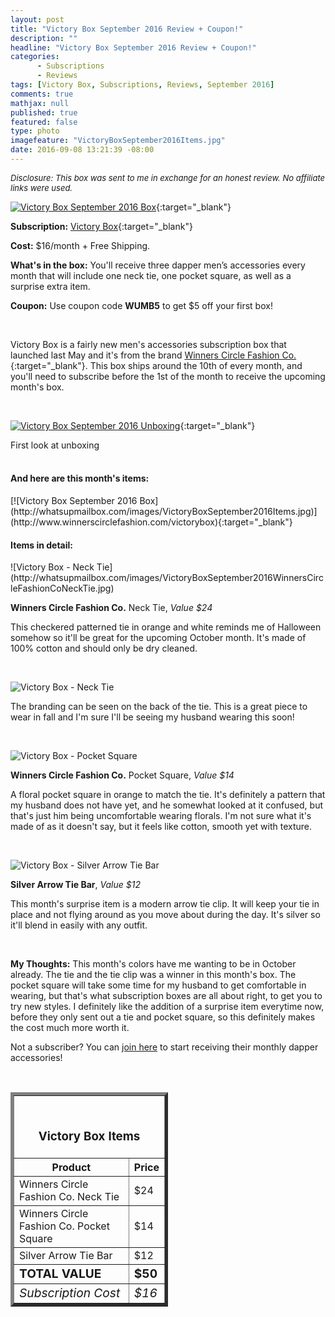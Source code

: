 ```yaml
---
layout: post
title: "Victory Box September 2016 Review + Coupon!"
description: ""
headline: "Victory Box September 2016 Review + Coupon!"
categories: 
      - Subscriptions
      - Reviews
tags: [Victory Box, Subscriptions, Reviews, September 2016]
comments: true
mathjax: null
published: true
featured: false
type: photo
imagefeature: "VictoryBoxSeptember2016Items.jpg"
date: 2016-09-08 13:21:39 -08:00
---
```


<i><font size="2">Disclosure: This box was sent to me in exchange for an honest review. No affiliate links were used.</font></i>

[![Victory Box September 2016 Box](http://whatsupmailbox.com/images/VictoryBoxSeptember2016Box.jpg)](http://www.winnerscirclefashion.com/victorybox){:target="_blank"}

**Subscription:** [Victory Box](http://www.winnerscirclefashion.com/victorybox){:target="_blank"}

**Cost:** $16/month + Free Shipping.

**What's in the box:** You'll receive three dapper men’s accessories every month that will include one neck tie, one pocket square, as well as a surprise extra item.

**Coupon:** Use coupon code **WUMB5** to get $5 off your first box!

<br>

Victory Box is a fairly new men's accessories subscription box that launched last May and it's from the brand [Winners Circle Fashion Co.](http://www.winnerscirclefashion.com){:target="_blank"}. This box ships around the 10th of every month, and you'll need to subscribe before the 1st of the month to receive the upcoming month's box.  

<br>

[![Victory Box September 2016 Unboxing](http://whatsupmailbox.com/images/VictoryBoxSeptember2016OpenBox.jpg)](http://www.winnerscirclefashion.com/victorybox){:target="_blank"}
<figcaption>First look at unboxing</figcaption>

<br>

<H4>And here are this month's items:</H4>
[![Victory Box September 2016 Box](http://whatsupmailbox.com/images/VictoryBoxSeptember2016Items.jpg)](http://www.winnerscirclefashion.com/victorybox){:target="_blank"}

<br>

<H4>Items in detail:</H4>
![Victory Box - Neck Tie](http://whatsupmailbox.com/images/VictoryBoxSeptember2016WinnersCircleFashionCoNeckTie.jpg)

**Winners Circle Fashion Co.** Neck Tie, *Value $24*

This checkered patterned tie in orange and white reminds me of Halloween somehow so it'll be great for the upcoming October month. It's made of 100% cotton and should only be dry cleaned.

<br>

![Victory Box - Neck Tie](http://whatsupmailbox.com/images/VictoryBoxSeptember2016WinnersCircleFashionCoNeckTieBack.jpg)

The branding can be seen on the back of the tie. This is a great piece to wear in fall and I'm sure I'll be seeing my husband wearing this soon!

<br>

![Victory Box - Pocket Square](http://whatsupmailbox.com/images/VictoryBoxSeptember2016WinnersCircleFashionCoPocketSquare.jpg)

**Winners Circle Fashion Co.** Pocket Square, *Value $14*

A floral pocket square in orange to match the tie. It's definitely a pattern that my husband does not have yet, and he somewhat looked at it confused, but that's just him being uncomfortable wearing florals. I'm not sure what it's made of as it doesn't say, but it feels like cotton, smooth yet with texture.

<br>

![Victory Box - Silver Arrow Tie Bar](http://whatsupmailbox.com/images/VictoryBoxSeptember2016TieClip.jpg)

**Silver Arrow Tie Bar**, *Value $12*

This month's surprise item is a modern arrow tie clip. It will keep your tie in place and not flying around as you move about during the day. It's silver so it'll blend in easily with any outfit.

<br>

<i class="icon-exclamation-sign"></i> **My Thoughts:** This month's colors have me wanting to be in October already. The tie and the tie clip was a winner in this month's box. The pocket square will take some time for my husband to get comfortable in wearing, but that's what subscription boxes are all about right, to get you to try new styles. I definitely like the addition of a surprise item everytime now, before they only sent out a tie and pocket square, so this definitely makes the cost much more worth it.

Not a subscriber? You can [join here](http://www.winnerscirclefashion.com/victorybox) to start receiving their monthly dapper accessories!

<br>

<TABLE  BORDER="5" style="width:50%">
   <TR>
      <TH COLSPAN="2">
         <H3><BR><center>Victory Box Items</center></H3>
      </TH>
   </TR>
      <TH>Product</TH>
      <TH>Price</TH>
  <TR>
      <TD>Winners Circle Fashion Co. Neck Tie</TD>
      <TD>$24</TD>
   </TR>
   <TR>
      <TD>Winners Circle Fashion Co. Pocket Square</TD>
      <TD>$14</TD>
   </TR>
   <TR>
      <TD>Silver Arrow Tie Bar</TD>
      <TD>$12</TD>
   </TR>
   <TR>
      <TD><b><big>TOTAL VALUE</big></b></TD>
      <TD><b><big>$50</big></b></TD>
   </TR>
   <TR>
      <TD><i><big>Subscription Cost</big></i></TD>
      <TD><i><big>$16</big></i></TD>
   </TR>
</TABLE>

